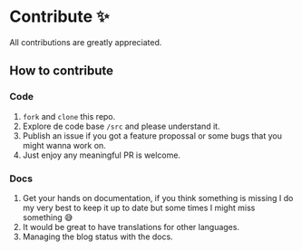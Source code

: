 # Contribute ✨

All contributions are greatly appreciated.

## How to contribute

### Code

1. `fork` and `clone` this repo.
2. Explore de code base `/src` and please understand it.
3. Publish an issue if you got a feature propossal or some bugs that you might wanna work on.
4. Just enjoy any meaningful PR is welcome.

### Docs

1. Get your hands on documentation, if you think something is missing I do my very best to keep it up to date but some times I might miss something 😅
2. It would be great to have translations for other languages.
3. Managing the blog status with the docs.
